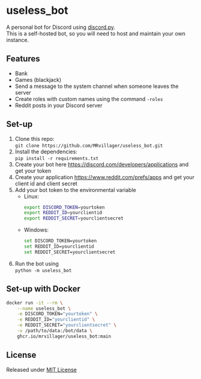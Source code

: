 # useless_bot

A personal bot for Discord using [discord.py](https://github.com/MRvillager/discord.py). \
This is a self-hosted bot, so you will need to host and maintain your own instance.

## Features

- Bank
- Games (blackjack)
- Send a message to the system channel when someone leaves the server
- Create roles with custom names using the command `-roles`
- Reddit posts in your Discord server

## Set-up

1. Clone this repo: \
   `git clone https://github.com/MRvillager/useless_bot.git`
2. Install the dependencies: \
   `pip install -r requirements.txt`
3. Create your bot here https://discord.com/developers/applications and get your token
4. Create your application https://www.reddit.com/prefs/apps and get your client id and client secret
5. Add your bot token to the environmental variable
    - Linux:
        ```bash
        export DISCORD_TOKEN=yourtoken
        export REDDIT_ID=yourclientid
        export REDDIT_SECRET=yourclientsecret
        ```
    - Windows:
        ```bash
        set DISCORD_TOKEN=yourtoken
        set REDDIT_ID=yourclientid
        set REDDIT_SECRET=yourclientsecret
        ```
7. Run the bot using \
   `python -m useless_bot`
   
## Set-up with Docker

```bash
docker run -it --rm \
    --name useless_bot \
    -e DISCORD_TOKEN="yourtoken" \
    -e REDDIT_ID="yourclientid" \
    -e REDDIT_SECRET="yourclientsecret" \
    -v /path/to/data:/bot/data \
    ghcr.io/mrvillager/useless_bot:main
```

## License

Released under [MIT License](LICENSE)
